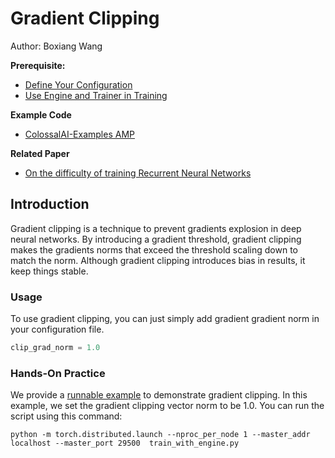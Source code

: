# Gradient Clipping

Author: Boxiang Wang

**Prerequisite:**
- [Define Your Configuration](../basics/define_your_config.md)
- [Use Engine and Trainer in Training](../basics/engine_trainer.md)

**Example Code**
- [ColossalAI-Examples AMP](https://github.com/hpcaitech/ColossalAI-Examples/tree/main/features/amp)

**Related Paper**
- [On the difficulty of training Recurrent Neural Networks](https://arxiv.org/abs/1211.5063)

## Introduction

Gradient clipping is a technique to prevent gradients explosion in deep neural networks. 
By introducing a gradient threshold, gradient clipping makes the gradients norms that exceed the threshold scaling down to match the norm.
Although gradient clipping introduces bias in results, it keep things stable.

### Usage
To use gradient clipping, you can just simply add gradient gradient norm in your configuration file.
```python
clip_grad_norm = 1.0
```

### Hands-On Practice

We provide a [runnable example](https://github.com/hpcaitech/ColossalAI-Examples/tree/main/features/gradient_clipping)
to demonstrate gradient clipping. In this example, we set the gradient clipping vector norm to be 1.0. You can run the script using this command:

```shell
python -m torch.distributed.launch --nproc_per_node 1 --master_addr localhost --master_port 29500  train_with_engine.py
```
